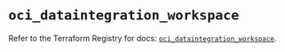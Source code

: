 # `oci_dataintegration_workspace`

Refer to the Terraform Registry for docs: [`oci_dataintegration_workspace`](https://registry.terraform.io/providers/oracle/oci/6.18.0/docs/resources/dataintegration_workspace).
